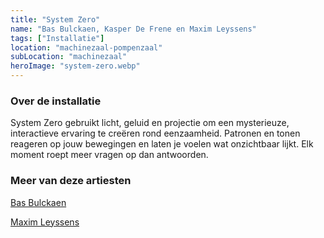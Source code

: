 ```yaml
---
title: "System Zero"
name: "Bas Bulckaen, Kasper De Frene en Maxim Leyssens"
tags: ["Installatie"]
location: "machinezaal-pompenzaal"
subLocation: "machinezaal"
heroImage: "system-zero.webp"
---
```


### Over de installatie

System Zero gebruikt licht, geluid en projectie om een mysterieuze, interactieve ervaring te creëren rond eenzaamheid. Patronen en tonen reageren op jouw bewegingen en laten je voelen wat onzichtbaar lijkt. Elk moment roept meer vragen op dan antwoorden.

### Meer van deze artiesten

[Bas Bulckaen](https://bbulckaen.framer.website/)

[Maxim Leyssens](https://leyssensmaxim.framer.website/)
